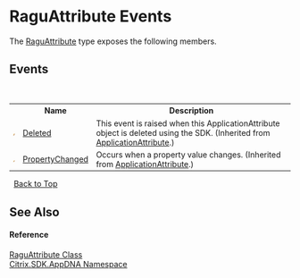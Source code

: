 # RaguAttribute Events
 

The <a href="T_Citrix_SDK_AppDNA_RaguAttribute">RaguAttribute</a> type exposes the following members.


## Events
&nbsp;<table><tr><th></th><th>Name</th><th>Description</th></tr><tr><td>![Public event](media/pubevent.gif "Public event")</td><td><a href="E_Citrix_SDK_AppDNA_ApplicationAttribute_Deleted">Deleted</a></td><td>
This event is raised when this ApplicationAttribute object is deleted using the SDK.
 (Inherited from <a href="T_Citrix_SDK_AppDNA_ApplicationAttribute">ApplicationAttribute</a>.)</td></tr><tr><td>![Public event](media/pubevent.gif "Public event")</td><td><a href="E_Citrix_SDK_AppDNA_ApplicationAttribute_PropertyChanged">PropertyChanged</a></td><td>
Occurs when a property value changes.
 (Inherited from <a href="T_Citrix_SDK_AppDNA_ApplicationAttribute">ApplicationAttribute</a>.)</td></tr></table>&nbsp;
<a href="#raguattribute-events">Back to Top</a>

## See Also


#### Reference
<a href="T_Citrix_SDK_AppDNA_RaguAttribute">RaguAttribute Class</a><br /><a href="N_Citrix_SDK_AppDNA">Citrix.SDK.AppDNA Namespace</a><br />